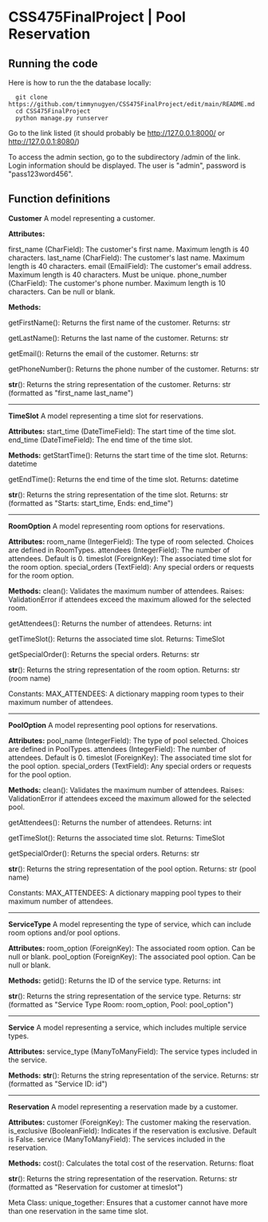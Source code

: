 # CSS475FinalProject | Pool Reservation

## Running the code
Here is how to run the the database locally:

      git clone https://github.com/timmynugyen/CSS475FinalProject/edit/main/README.md
      cd CSS475FinalProject
      python manage.py runserver

Go to the link listed (it should probably be http://127.0.0.1:8000/ or http://127.0.0.1:8080/)

To access the admin section, go to the subdirectory /admin of the link. Login information should be displayed. The user is "admin", password is "pass123word456".

## Function definitions

**Customer** 
      A model representing a customer.

**Attributes:**

first_name (CharField): The customer's first name. Maximum length is 40 characters.
last_name (CharField): The customer's last name. Maximum length is 40 characters.
email (EmailField): The customer's email address. Maximum length is 40 characters. Must be unique.
phone_number (CharField): The customer's phone number. Maximum length is 10 characters. Can be null or blank.

**Methods:**

getFirstName(): Returns the first name of the customer.
Returns: str

getLastName(): Returns the last name of the customer.
Returns: str

getEmail(): Returns the email of the customer.
Returns: str

getPhoneNumber(): Returns the phone number of the customer.
Returns: str

__str__(): Returns the string representation of the customer.
Returns: str (formatted as "first_name last_name")
___________________________________________________________

**TimeSlot**
      A model representing a time slot for reservations.

**Attributes:**
start_time (DateTimeField): The start time of the time slot.
end_time (DateTimeField): The end time of the time slot.

**Methods:**
getStartTime(): Returns the start time of the time slot.
Returns: datetime

getEndTime(): Returns the end time of the time slot.
Returns: datetime

__str__(): Returns the string representation of the time slot.
Returns: str (formatted as "Starts: start_time, Ends: end_time")
____________________________________________________________________________________________________________

**RoomOption**
    A model representing room options for reservations.
    
**Attributes:**
room_name (IntegerField): The type of room selected. Choices are defined in RoomTypes.
attendees (IntegerField): The number of attendees. Default is 0.
timeslot (ForeignKey): The associated time slot for the room option.
special_orders (TextField): Any special orders or requests for the room option.

**Methods:**
clean(): Validates the maximum number of attendees.
Raises: ValidationError if attendees exceed the maximum allowed for the selected room.

getAttendees(): Returns the number of attendees.
Returns: int

getTimeSlot(): Returns the associated time slot.
Returns: TimeSlot

getSpecialOrder(): Returns the special orders.
Returns: str

__str__(): Returns the string representation of the room option.
Returns: str (room name)

Constants:
MAX_ATTENDEES: A dictionary mapping room types to their maximum number of attendees.
___________________________________________________________________________________________________________________

**PoolOption**
    A model representing pool options for reservations.

**Attributes:**
pool_name (IntegerField): The type of pool selected. Choices are defined in PoolTypes.
attendees (IntegerField): The number of attendees. Default is 0.
timeslot (ForeignKey): The associated time slot for the pool option.
special_orders (TextField): Any special orders or requests for the pool option.

**Methods:**
clean(): Validates the maximum number of attendees.
Raises: ValidationError if attendees exceed the maximum allowed for the selected pool.

getAttendees(): Returns the number of attendees.
Returns: int

getTimeSlot(): Returns the associated time slot.
Returns: TimeSlot

getSpecialOrder(): Returns the special orders.
Returns: str

__str__(): Returns the string representation of the pool option.
Returns: str (pool name)

Constants:
MAX_ATTENDEES: A dictionary mapping pool types to their maximum number of attendees.
________________________________________________________________________________________________

**ServiceType**
A model representing the type of service, which can include room options and/or pool options.

**Attributes:**
room_option (ForeignKey): The associated room option. Can be null or blank.
pool_option (ForeignKey): The associated pool option. Can be null or blank.

**Methods:**
getid(): Returns the ID of the service type.
Returns: int

__str__(): Returns the string representation of the service type.
Returns: str (formatted as "Service Type Room: room_option, Pool: pool_option")

__________________________________________________________________________________

**Service**
    A model representing a service, which includes multiple service types.
    
**Attributes:**
service_type (ManyToManyField): The service types included in the service.

**Methods:**
__str__(): Returns the string representation of the service.
Returns: str (formatted as "Service ID: id")
___________________________________________________________

**Reservation**
A model representing a reservation made by a customer.

**Attributes:**
customer (ForeignKey): The customer making the reservation.
is_exclusive (BooleanField): Indicates if the reservation is exclusive. Default is False.
service (ManyToManyField): The services included in the reservation.

**Methods:**
cost(): Calculates the total cost of the reservation.
Returns: float

__str__(): Returns the string representation of the reservation.
Returns: str (formatted as "Reservation for customer at timeslot")

Meta Class:
unique_together: Ensures that a customer cannot have more than one reservation in the same time slot.



